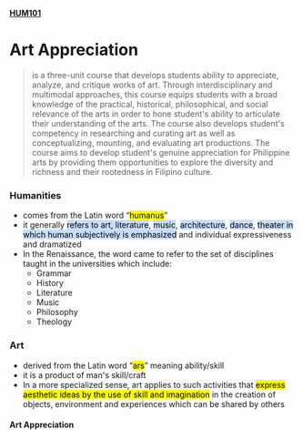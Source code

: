 **[HUM101](HUM101.md)**

# Art Appreciation
> is a three-unit course that develops students ability to appreciate, analyze, and critique works of art. Through interdisciplinary and multimodal approaches, this course equips students with a broad knowledge of the practical, historical, philosophical, and social relevance of the arts in order to hone student's ability to articulate their understanding of the arts. The course also develops student's competency in researching and curating art as well as conceptualizing, mounting, and evaluating art productions. The course aims to develop student's genuine appreciation for Philippine arts by providing them opportunities to explore the diversity and richness and their rootedness in Filipino culture.

### Humanities
- comes from the Latin word “<mark class="hltr-blue">humanus</mark>”
- it generally <mark style="background: #ADCCFFA6;">refers to art, literature</mark>, <mark style="background: #ADCCFFA6;">music</mark>, <mark style="background: #ADCCFFA6;">architecture</mark>, <mark style="background: #ADCCFFA6;">dance</mark>, <mark style="background: #ADCCFFA6;">theater in which human subjectively is emphasized</mark> and individual expressiveness and dramatized
- In the Renaissance, the word came to refer to the set of disciplines taught in the universities which include:
	- Grammar
	- History
	- Literature
	- Music
	- Philosophy
	- Theology

### Art
- derived from the Latin word “<mark class="hltr-blue">ars</mark>” meaning ability/skill
- it is a product of man's skill/craft
- In a more specialized sense, art applies to such activities that <mark class="hltr-blue">express aesthetic ideas by the use of skill and imagination</mark> in the creation of objects, environment and experiences which can be shared by others

#### Art Appreciation